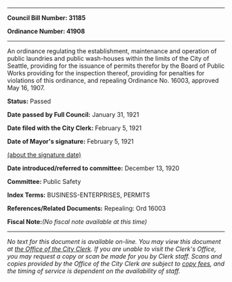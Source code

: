 

********

**Council Bill Number: 31185**
   
**Ordinance Number: 41908**
********

 An ordinance regulating the establishment, maintenance and operation of public laundries and public wash-houses within the limits of the City of Seattle, providing for the issuance of permits therefor by the Board of Public Works providing for the inspection thereof, providing for penalties for violations of this ordinance, and repealing Ordinance No. 16003, approved May 16, 1907.

**Status:** Passed
   
**Date passed by Full Council:** January 31, 1921
   
**Date filed with the City Clerk:** February 5, 1921
   
**Date of Mayor's signature:** February 5, 1921
   
[(about the signature date)](/~public/approvaldate.htm)
   
   
   
**Date introduced/referred to committee:** December 13, 1920
   
**Committee:** Public Safety
   
   
**Index Terms:** BUSINESS-ENTERPRISES, PERMITS

**References/Related Documents:** Repealing: Ord 16003

**Fiscal Note:**_(No fiscal note available at this time)_
********

_No text for this document is available on-line. You may view this document at [the Office of the City Clerk](http://www.seattle.gov/leg/clerk/contactUs.htm). If you are unable to visit the Clerk's Office, you may request a copy or scan be made for you by Clerk staff. Scans and copies provided by the Office of the City Clerk are subject to [copy fees](http://clerk.seattle.gov/~public/clerkfees.htm), and the timing of service is dependent on the availability of staff._

